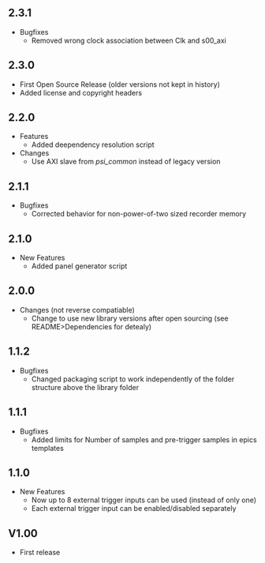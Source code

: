 ## 2.3.1
* Bugfixes
  * Removed wrong clock association between Clk and s00\_axi

## 2.3.0
* First Open Source Release (older versions not kept in history)
* Added license and copyright headers

## 2.2.0
* Features
  * Added deependency resolution script
* Changes
  * Use AXI slave from *psi\_common* instead of legacy version

## 2.1.1
* Bugfixes
  * Corrected behavior for non-power-of-two sized recorder memory 

## 2.1.0
* New Features
  * Added panel generator script

## 2.0.0
* Changes (not reverse compatiable)
  * Change to use new library versions after open sourcing (see README>Dependencies for detealy)

## 1.1.2
* Bugfixes
  * Changed packaging script to work independently of the folder structure above the library folder

## 1.1.1
* Bugfixes
  * Added limits for Number of samples and pre-trigger samples in epics templates

## 1.1.0
* New Features
  * Now up to 8 external trigger inputs can be used (instead of only one)
  * Each external trigger input can be enabled/disabled separately

## V1.00
* First release